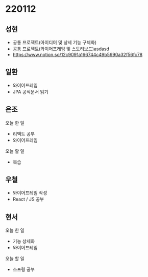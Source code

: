 # 220112

## 성현

- 공통 프로젝트(아이디어 및 상세 기능 구체화)
- 공통 프로젝트(와이어프레임 및 스토리보드)asdasd
- https://www.notion.so/12c9091a166744c49b5990a32f56fc78

## 일환

- 와이어프레임
- JPA 공식문서 읽기

## 은조

오늘 한 일

- 리액트 공부
- 와이어프레임

오늘 할 일

- 복습

## 우철

- 와이어프레임 작성
- React / JS 공부

## 현서

오늘 한 일

- 기능 상세화
- 와이어프레임

오늘 할 일

- 스프링 공부
